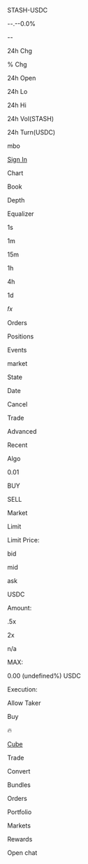 STASH-USDC

\--.--0.0%

\--

24h Chg

% Chg

24h Open

24h Lo

24h Hi

24h Vol(STASH)

24h Turn(USDC)

mbo

[Sign In](/signin)

Chart

Book

Depth

Equalizer

1s

1m

15m

1h

4h

1d

𝑓𝑥

Orders

Positions

Events

market

State

Date

Cancel

Trade

Advanced

Recent

Algo

0.01

BUY

SELL

Market

Limit

Limit Price:

bid

mid

ask

USDC

Amount:

.5x

2x

n/a

MAX:

0.00 (undefined%) USDC

Execution:

Allow Taker

Buy

🔥

[Cube](/ "Cube | The World's Fastest Crypto Exchange")

Trade

Convert

Bundles

Orders

Portfolio

Markets

Rewards

Open chat


